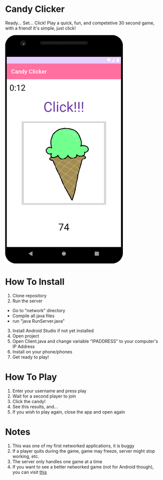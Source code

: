 # Candy Clicker

Ready... Set... Click!
Play a quick, fun, and competetive 30 second game, with a friend! It's simple, just click!

![alt text](https://github.com/LiljaKiiski/AndroidApps/blob/master/CandyClicker/images/cover.png)

# How To Install
1. Clone repository
2. Run the server
  - Go to "network" directory
  - Compile all java files
  - run "java RunServer.java"
3. Install Android Studio if not yet installed
5. Open project
6. Open Client.java and change variable "IPADDRESS" to your computer's IP Address
7. Install on your phone/phones
8. Get ready to play!

# How To Play
1. Enter your username and press play
2. Wait for a second player to join
3. Click the candy!
4. See this results, and...
5. If you wish to play again, close the app and open again

# Notes
1. This was one of my first networked applications, it is buggy
2. If a player quits during the game, game may freeze, server might stop working, etc.
3. The server only handles one game at a time
4. If you want to see a better networked game (not for Android though), you can visit [this](https://github.com/LiljaKiiski/Arcade/tree/master/Gomoku)
